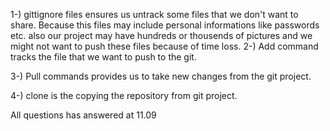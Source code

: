 1-) gittignore files ensures us untrack some files that we don't want to share. Because this files may include personal informations like passwords etc. also our project may have hundreds or thousends of pictures and we might not want to push these files because of time loss.
2-) Add command tracks the file that we want to push to the git.

3-) Pull commands provides us to take new changes from the git project.

4-) clone is the copying the repository from git project.

All questions has answered at 11.09